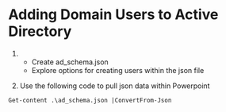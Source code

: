 # Adding Domain Users to Active Directory

1. 
    - Create ad_schema.json
    - Explore options for creating users within the json file

2. Use the following code to pull json data within Powerpoint

```shell
Get-content .\ad_schema.json |ConvertFrom-Json
```